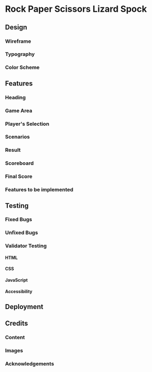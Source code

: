 # Rock Paper Scissors Lizard Spock



## Design

### Wireframe



### Typography



### Color Scheme



## Features

### Heading



### Game Area



### Player's Selection



### Scenarios



### Result



### Scoreboard



### Final Score



### Features to be implemented



## Testing



### Fixed Bugs



### Unfixed Bugs



### Validator Testing

#### HTML



#### CSS



#### JavaScript



#### Accessibility



## Deployment



## Credits

### Content



### Images



### Acknowledgements

